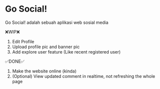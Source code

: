 # Go Social!

Go Social! adalah sebuah aplikasi web sosial media

❌WIP❌

1. Edit Profile
2. Upload profile pic and banner pic
3. Add explore user feature (Like recent registered user)

✅DONE✅

1. Make the website online (kinda)
2. (Optional) View updated comment in realtime, not refreshing the whole page
